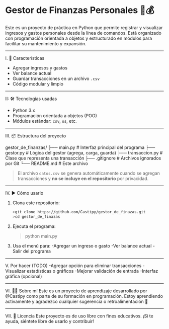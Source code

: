 # Gestor de Finanzas Personales 🧾💰

Este es un proyecto de práctica en Python que permite registrar y visualizar ingresos y gastos personales desde la línea de comandos. Está organizado con programación orientada a objetos y estructurado en módulos para facilitar su mantenimiento y expansión.

---

I. 🚀 Características

- Agregar ingresos y gastos
- Ver balance actual
- Guardar transacciones en un archivo `.csv`
- Código modular y limpio

---

II: 🛠️ Tecnologías usadas

- Python 3.x
- Programación orientada a objetos (POO)
- Módulos estándar: `csv`, `os`, etc.

---

III. 📦 Estructura del proyecto

gestor_de_finanzas/
├── main.py # Interfaz principal del programa
├── gestor.py # Lógica del gestor (agrega, carga, guarda)
├── transaccion.py # Clase que representa una transacción
├── .gitignore # Archivos ignorados por Git
└── README.md # Este archivo

> El archivo `datos.csv` se genera automáticamente cuando se agregan transacciones y **no se incluye en el repositorio** por privacidad.

---

IV. ▶️ Cómo usarlo

1. Clona este repositorio:
   ```bash
   >git clone https://github.com/Castipy/gestor_de_finazas.git
   >cd gestor_de_finazas
2. Ejecuta el programa:
   >python main.py
3. Usa el menú para:
   -Agregar un ingreso o gasto
   -Ver balance actual
   -Salir del programa
   
---

V. Por hacer (TODO)
-Agregar opción para eliminar transacciones
-Visualizar estadísticas o gráficos
-Mejorar validación de entrada
-Interfaz gráfica (opcional)

---

VI. 👩‍💻 Sobre mí
Este es un proyecto de aprendizaje desarrollado por @Castipy como parte de su formación en programación.
Estoy aprendiendo activamente y agradezco cualquier sugerencia o retroalimentación 🙌

---

VII. 📄 Licencia
Este proyecto es de uso libre con fines educativos. ¡Si te ayuda, siéntete libre de usarlo y contribuir!

